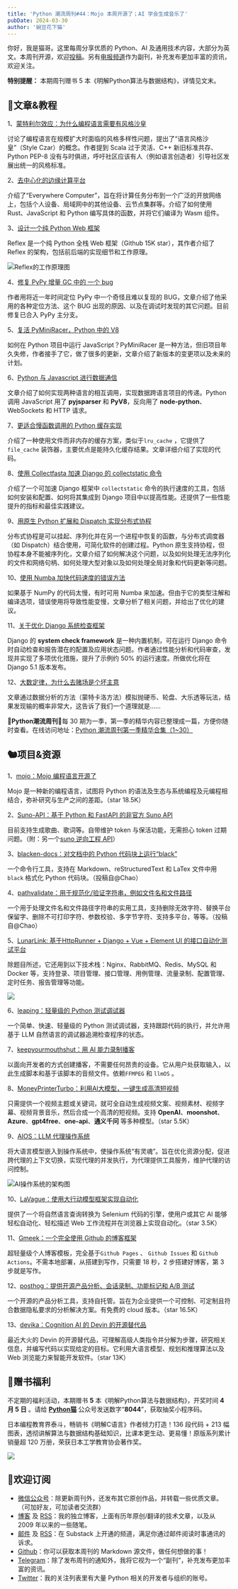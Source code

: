 ```yaml
---
title: 'Python 潮流周刊#44：Mojo 本周开源了；AI 学会生成音乐了'
pubDate: 2024-03-30
author: '豌豆花下猫'
---
```


你好，我是猫哥。这里每周分享优质的 Python、AI 及通用技术内容，大部分为英文。本周刊开源，欢迎[投稿](https://github.com/chinesehuazhou/python-weekly)。另有[电报频道](https://t.me/pythontrendingweekly)作为副刊，补充发布更加丰富的资讯，欢迎关注。

**特别提醒：** 本期周刊赠书 5 本《明解Python算法与数据结构》，详情见文末。

## 🦄文章&教程

1、[蒙特利尔效应：为什么编程语言需要有风格沙皇](https://earthly.dev/blog/language-style-czar/)

讨论了编程语言在规模扩大时面临的风格多样性问题，提出了“语言风格沙皇”（Style Czar）的概念。作者提到 Scala 过于灵活、C++ 新旧标准共存、Python PEP-8 没有与时俱进，呼吁社区应该有人（例如语言创造者）引导社区发展出统一的风格标准。

2、[去中心化的边缘计算平台](https://fission.codes/blog/functions-everywhere-only-once/)

介绍了“Everywhere Computer”，旨在将计算任务分布到一个广泛的开放网络上，包括个人设备、局域网中的其他设备、云节点集群等。介绍了如何使用 Rust、JavaScript 和 Python 编写具体的函数，并将它们编译为 Wasm 组件。

3、[设计一个纯 Python Web 框架](https://reflex.dev/blog/2024-03-21-reflex-architecture/)

Reflex 是一个纯 Python 全栈 Web 框架（Github 15K star），其作者介绍了 Reflex 的架构，包括前后端的实现细节和工作原理。

![Reflex的工作原理图](https://img.pythoncat.top/reflex-architecture.png)

4、[修复 PyPy 增量 GC 中的 一个 bug](https://www.pypy.org/posts/2024/03/fixing-bug-incremental-gc.html)

作者用将近一年时间定位 PyPy 中一个奇怪且难以复现的 BUG，文章介绍了他采用的各种定位方法、这个 BUG 出现的原因、以及在调试时发现的其它问题。目前修复已合入 PyPy 主分支。

5、[复活 PyMiniRacer，Python 中的 V8](https://bpcreech.com/post/mini-racer/)

如何在 Python 项目中运行 JavaScript？PyMiniRacer 是一种方法，但旧项目年久失修，作者接手了它，做了很多的更新，文章介绍了新版本的变更项以及未来的计划。

6、[Python 与 Javascript 进行数据通信](https://juejin.cn/post/7351690896918003775)

文章介绍了如何实现两种语言的相互调用，实现数据跨语言项目的传递。Python 调用 JavaScript 用了 **pyjsparser** 和 **PyV8**，反向用了 **node-python**、WebSockets 和 HTTP 请求。

7、[更适合慢函数调用的 Python 缓存实现](https://docs.sweep.dev/blogs/file-cache)

介绍了一种使用文件而非内存的缓存方案，类似于`lru_cache` ，它提供了`file_cache` 装饰器，主要优点是能持久化缓存结果。文章详细介绍了实现的代码。

8、[使用 Collectfasta 加速 Django 的 collectstatic 命令](https://jasongi.com/2024/03/04/speed-up-djangos-collectstatic-command-with-collectfasta/)

介绍了一个可加速 Django 框架中 `collectstatic` 命令的执行速度的工具，包括如何安装和配置、如何将其集成到 Django 项目中以提高性能。还提供了一些性能提升的指标和最佳实践建议。

9、[用原生 Python 扩展和 Dispatch 实现分布式协程](https://stealthrocket.tech/blog/distributed-coroutines-in-python/)

分布式协程是可以挂起、序列化并在另一个进程中恢复的函数，与分布式调度器（如 Dispatch）结合使用，可简化软件的创建过程。Python 原生支持协程，但协程本身不能被序列化，文章介绍了如何解决这个问题，以及如何处理无法序列化的文件和网络句柄、如何处理大型对象以及如何处理全局对象和代码更新等问题。

10、[使用 Numba 加快代码速度的错误方法](https://pythonspeed.com/articles/slow-numba/)

如果基于 NumPy 的代码太慢，有时可用 Numba 来加速。但由于它的类型注解和编译选项，错误使用将导致性能变慢，文章分析了相关问题，并给出了优化的建议。

11、[关于优化 Django 系统检查框架](https://adamj.eu/tech/2024/03/23/django-optimizing-system-checks/)

Django 的 **system check framework** 是一种内置机制，可在运行 Django 命令时自动检查和报告潜在的配置及应用状态问题。作者通过性能分析和代码审查，发现并实现了多项优化措施，提升了示例约 50% 的运行速度。所做优化将在 Django 5.1 版本发布。

12、[大数定律，为什么去赌场是个坏主意](https://easylang.dev/apps/tutorial_mcarlo.html)

文章通过数据分析的方法（蒙特卡洛方法）模拟抛硬币、轮盘、大乐透等玩法，结果发现输的概率非常大，这告诉了我们一个道理就是……

🎁**Python潮流周刊**🎁每 30 期为一季，第一季的精华内容已整理成一篇，方便你随时查看。在线访问地址：[Python 潮流周刊第一季精华合集（1~30）](https://pythoncat.top/posts/2023-12-11-weekly)

## 🐿️项目&资源

1、[mojo：Mojo 编程语言开源了](https://github.com/modularml/mojo)

Mojo 是一种新的编程语言，试图将 Python 的语法及生态与系统编程及元编程相结合，弥补研究与生产之间的差距。（star 18.5K）

2、[Suno-API：基于 Python 和 FastAPI 的非官方 Suno API](https://github.com/SunoAI-API/Suno-API)

目前支持生成歌曲、歌词等。自带维护 token 与保活功能，无需担心 token 过期问题。（附：另一个[suno 逆向工程 API](https://github.com/yihong0618/SunoSongsCreator)）

3、[blacken-docs：对文档中的 Python 代码块上运行“black”](https://github.com/adamchainz/blacken-docs)

一个命令行工具，支持在 Markdown、reStructuredText 和 LaTex 文件中用`black` 格式化 Python 代码块。（投稿自@Chao）

4、[pathvalidate：用于规范化/验证字符串，例如文件名和文件路径](https://github.com/thombashi/pathvalidate)

一个用于处理文件名和文件路径字符串的实用工具，支持删除无效字符、替换平台保留字、删除不可打印字符、参数校验、多字节字符、支持多平台，等等。（投稿自@Chao）

5、[LunarLink: 基于HttpRunner + Django + Vue + Element UI 的接口自动化测试平台](https://github.com/tahitimoon/LunarLink)

除题目所述，它还用到以下技术栈：Nginx、RabbitMQ、Redis、MySQL 和 Docker 等，支持登录、项目管理、接口管理、用例管理、流量录制、配置管理、定时任务、报告管理等功能。

![](https://img.pythoncat.top/LunarLink.png)

6、[leaping：轻量级的 Python 测试调试器](https://github.com/leapingio/leaping)

一个简单、快速、轻量级的 Python 测试调试器，支持跟踪代码的执行，并允许用基于 LLM 自然语言的调试器追溯检查程序的状态。

7、[keepyourmouthshut：用 AI 能力录制播客](https://github.com/rajtilakjee/keepyourmouthshut)

以面向开发者的方式创建播客，不需要任何昂贵的设备。它从用户处获取输入，以此生成脚本和基于该脚本的音频文件。依赖`FFMPEG` 和 `llmOS` 。

8、[MoneyPrinterTurbo：利用AI大模型，一键生成高清短视频](https://github.com/harry0703/MoneyPrinterTurbo)

只需提供一个视频主题或关键词，就可全自动生成视频文案、视频素材、视频字幕、视频背景音乐，然后合成一个高清的短视频。支持 **OpenAI**、**moonshot**、**Azure**、**gpt4free**、**one-api**、**通义千问** 等多种模型。（star 5.5K）

9、[AIOS：LLM 代理操作系统](https://github.com/agiresearch/AIOS)

将大语言模型嵌入到操作系统中，使操作系统“有灵魂”。旨在优化资源分配，促进跨代理的上下文切换，实现代理的并发执行，为代理提供工具服务，维护代理的访问控制。

![AI操作系统的架构图](https://img.pythoncat.top/AIOS-Architecture.png)

10、[LaVague：使用大行动模型框架实现自动化](https://github.com/lavague-ai/LaVague)

提供了一个将自然语言查询转换为 Selenium 代码的引擎，使用户或其它 AI 能够轻松自动化、轻松描述 Web 工作流程并在浏览器上实现自动化。（star 3.5K）

11、[Gmeek：一个完全使用 Github 的博客框架](https://github.com/Meekdai/Gmeek)

超轻量级个人博客模板，完全基于`Github Pages` 、 `Github Issues` 和 `Github Actions`。不需本地部署，从搭建到写作，只需要 18 秒，2 步搭建好博客，第 3 步就是写作。

12、[posthog：提供开源产品分析、会话录制、功能标记和 A/B 测试](https://github.com/PostHog/posthog)

一个开源的产品分析工具，支持自托管。旨在为企业提供一个可控制、可定制且符合数据隐私要求的分析解决方案。有免费的 cloud 版本。（star 16.5K）

13、[devika：Cognition AI 的 Devin 的开源替代品](https://github.com/stitionai/devika)

最近大火的 Devin 的开源替代品，可理解高级人类指令并分解为步骤，研究相关信息，并编写代码以实现给定的目标。它利用大语言模型、规划和推理算法以及 Web 浏览能力来智能开发软件。（star 13K）

## 🐢赠书福利

不定期的福利活动，本期赠书 **5** 本《明解Python算法与数据结构》，开奖时间 **4 月 5 日** 。请给 **[Python猫](https://img.pythoncat.top/pythoncat.png)** 公众号发送数字“**8044**”，获取抽奖小程序码。

日本编程教育界泰斗，畅销书《明解C语言》作者倾力打造！136 段代码 + 213 幅图表，透彻讲解算法与数据结构基础知识，比课本更生动、更易懂！原版系列累计销量超 120 万册，荣获日本工学教育协会著作奖。

![](https://img.pythoncat.top/book-2860.jpg)

## 🐼欢迎订阅

- [微信公众号](https://img.pythoncat.top/python_cat.jpg)：除更新周刊外，还发布其它原创作品，并转载一些优质文章。（可加好友，可加读者交流群）
- [博客](https://pythoncat.top) 及 [RSS](https://pythoncat.top/rss.xml)：我的独立博客，上面有历年原创/翻译的技术文章，以及从 2009 年以来的一些随笔。
- [邮件](https://pythoncat.substack.com) 及 [RSS](https://pythoncat.substack.com/feed)：在 Substack 上开通的频道，满足你通过邮件阅读时事通讯的诉求。
- [Github](https://github.com/chinesehuazhou/python-weekly)：你可以获取本周刊的 Markdown 源文件，做任何想做的事！
- [Telegram](https://t.me/pythontrendingweekly)：除了发布周刊的通知外，我将它视为一个“副刊”，补充发布更加丰富的资讯。
- [Twitter](https://twitter.com/chinesehuazhou)：我的关注列表里有大量 Python 相关的开发者与组织的账号。